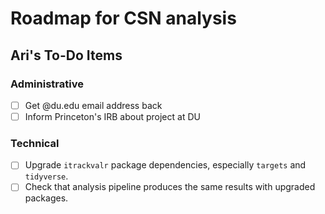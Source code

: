 # Roadmap for CSN analysis

## Ari's To-Do Items

### Administrative

- [ ] Get @du.edu email address back
- [ ] Inform Princeton's IRB about project at DU

### Technical

- [ ] Upgrade `itrackvalr` package dependencies, especially `targets` and `tidyverse`.
- [ ] Check that analysis pipeline produces the same results with upgraded packages.
